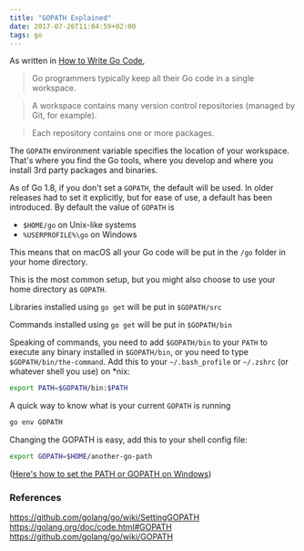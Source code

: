 ```yaml
---
title: "GOPATH Explained"
date: 2017-07-26T11:04:59+02:00
tags: go
---
```


As written in [How to Write Go Code](https://golang.org/doc/code.html#Organization),

> Go programmers typically keep all their Go code in a single workspace.

> A workspace contains many version control repositories (managed by Git, for example).

> Each repository contains one or more packages.

The `GOPATH` environment variable specifies the location of your workspace. That's where you find the Go tools, where you develop and where you install 3rd party packages and binaries.

As of Go 1.8, if you don't set a `GOPATH`, the default will be used. In older releases had to set it explicitly, but for ease of use, a default has been introduced.
By default the value of `GOPATH` is

- `$HOME/go` on Unix-like systems
- `%USERPROFILE%\go` on Windows

This means that on macOS all your Go code will be put in the `/go` folder in your home directory.

This is the most common setup, but you might also choose to use your home directory as `GOPATH`.

Libraries installed using `go get` will be put in `$GOPATH/src`

Commands installed using `go get` will be put in `$GOPATH/bin`

Speaking of commands, you need to add `$GOPATH/bin` to your `PATH` to execute any binary installed in `$GOPATH/bin`, or you need to type `$GOPATH/bin/the-command`. Add this to your `~/.bash_profile` or `~/.zshrc` (or whatever shell you use) on *nix:

```sh
export PATH=$GOPATH/bin:$PATH
```

A quick way to know what is your current `GOPATH` is running

```sh
go env GOPATH
```

Changing the GOPATH is easy, add this to your shell config file:

```sh
export GOPATH=$HOME/another-go-path
```

([Here's how to set the PATH or GOPATH on Windows](https://github.com/golang/go/wiki/SettingGOPATH#windows))

### References

<https://github.com/golang/go/wiki/SettingGOPATH>
<https://golang.org/doc/code.html#GOPATH>
<https://github.com/golang/go/wiki/GOPATH>
